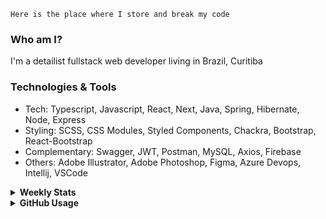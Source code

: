 ```
Here is the place where I store and break my code
```
### Who am I?
I'm a detailist fullstack web developer living in Brazil, Curitiba

### Technologies & Tools
- Tech: Typescript, Javascript, React, Next, Java, Spring, Hibernate, Node, Express
- Styling: SCSS, CSS Modules, Styled Components, Chackra, Bootstrap, React-Bootstrap
- Complementary: Swagger, JWT, Postman, MySQL, Axios, Firebase
- Others: Adobe Illustrator, Adobe Photoshop, Figma, Azure Devops, Intellij, VSCode

<details>
  <summary><b> Weekly Stats</b></summary>
<!--START_SECTION:waka-->

```text
TypeScript   26 hrs 37 mins  ███████████████░░░░░░░░░░   59.96 %
JavaScript   6 hrs 25 mins   ███▓░░░░░░░░░░░░░░░░░░░░░   14.48 %
CSS          5 hrs 46 mins   ███▒░░░░░░░░░░░░░░░░░░░░░   13.02 %
JSON         2 hrs 7 mins    █▒░░░░░░░░░░░░░░░░░░░░░░░   04.78 %
Docker       1 hr 54 mins    █░░░░░░░░░░░░░░░░░░░░░░░░   04.31 %
Other        55 mins         ▓░░░░░░░░░░░░░░░░░░░░░░░░   02.09 %
```

<!--END_SECTION:waka-->
</details>

<details>
  <summary><b> GitHub Usage</b></summary>
  
[![Top Langs](https://github-readme-stats.vercel.app/api/top-langs/?username=gxlpes&&langs_count=9&layout=compact)](https://github.com/anuraghazra/github-readme-stats)

</details>
